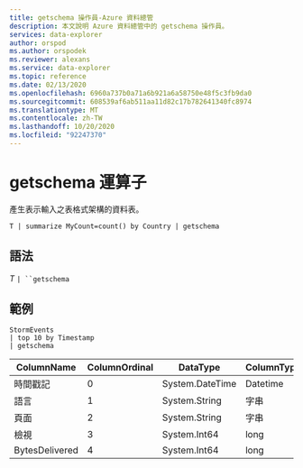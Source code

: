 ```yaml
---
title: getschema 操作員-Azure 資料總管
description: 本文說明 Azure 資料總管中的 getschema 操作員。
services: data-explorer
author: orspod
ms.author: orspodek
ms.reviewer: alexans
ms.service: data-explorer
ms.topic: reference
ms.date: 02/13/2020
ms.openlocfilehash: 6960a737b0a71a6b921a6a58750e48f5c3fb9da0
ms.sourcegitcommit: 608539af6ab511aa11d82c17b782641340fc8974
ms.translationtype: MT
ms.contentlocale: zh-TW
ms.lasthandoff: 10/20/2020
ms.locfileid: "92247370"
---
```

# <a name="getschema-operator"></a>getschema 運算子 

產生表示輸入之表格式架構的資料表。

```kusto
T | summarize MyCount=count() by Country | getschema 
```

## <a name="syntax"></a>語法

*T* `| ``getschema`

## <a name="example"></a>範例

<!-- csl: https://help.kusto.windows.net:443/Samples -->
```kusto
StormEvents
| top 10 by Timestamp
| getschema
```

|ColumnName|ColumnOrdinal|DataType|ColumnType|
|---|---|---|---|
|時間戳記|0|System.DateTime|Datetime|
|語言|1|System.String|字串|
|頁面|2|System.String|字串|
|檢視|3|System.Int64|long
|BytesDelivered|4|System.Int64|long
